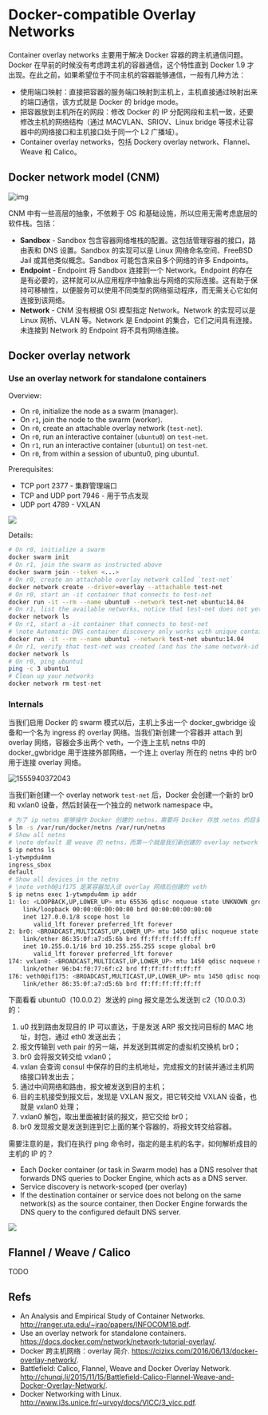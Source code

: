 # Docker-compatible Overlay Networks

Container overlay networks 主要用于解决 Docker 容器的跨主机通信问题。Docker 在早前的时候没有考虑跨主机的容器通信，这个特性直到 Docker 1.9 才出现。在此之前，如果希望位于不同主机的容器能够通信，一般有几种方法：

- 使用端口映射：直接把容器的服务端口映射到主机上，主机直接通过映射出来的端口通信，该方式就是 Docker 的 bridge mode。
- 把容器放到主机所在的网段：修改 Docker 的 IP 分配网段和主机一致，还要修改主机的网络结构（通过 MACVLAN、SRIOV、Linux bridge 等技术让容器中的网络接口和主机接口处于同一个 L2 广播域）。
- Container overlay networks，包括 Dockery overlay network、Flannel、Weave 和 Calico。

## Docker network model (CNM)

![img](assets/cnm-model.jpg)

CNM 中有一些高层的抽象，不依赖于 OS 和基础设施，所以应用无需考虑底层的软件栈。包括：

- **Sandbox** - Sandbox 包含容器网络堆栈的配置。这包括管理容器的接口，路由表和 DNS 设置。Sandbox 的实现可以是 Linux 网络命名空间、FreeBSD Jail 或其他类似概念。Sandbox 可能包含来自多个网络的许多 Endpoints。
- **Endpoint** - Endpoint 将 Sandbox 连接到一个 Network。Endpoint 的存在是有必要的，这样就可以从应用程序中抽象出与网络的实际连接。这有助于保持可移植性，以便服务可以使用不同类型的网络驱动程序，而无需关心它如何连接到该网络。
- **Network** - CNM 没有根据 OSI 模型指定 Network。Network 的实现可以是 Linux 网桥、VLAN 等。Network 是 Endpoint 的集合，它们之间具有连接。未连接到 Network 的 Endpoint 将不具有网络连接。

## Docker overlay network

### Use an overlay network for standalone containers

Overview:

- On `r0`, initialize the node as a swarm (manager).
- On `r1`, join the node to the swarm (worker).
- On `r0`, create an attachable overlay network (`test-net`).
- On `r0`, run an interactive container (`ubuntu0`) on `test-net`.
- On `r1`, run an interactive container (`ubuntu1`) on `test-net`.
- On `r0`, from within a session of ubuntu0, ping ubuntu1.

Prerequisites:

- TCP port 2377 - 集群管理端口
- TCP and UDP port 7946 - 用于节点发现
- UDP port 4789 - VXLAN

![](assets/2019-05-06-21-53-18.png)

Details:

```bash
# On r0, initialize a swarm
docker swarm init
# On r1, join the swarm as instructed above
docker swarm join --token <...>
# On r0, create an attachable overlay network called `test-net`
docker network create --driver=overlay --attachable test-net
# On r0, start an -it container that connects to test-net
docker run -it --rm --name ubuntu0 --network test-net ubuntu:14.04
# On r1, list the available networks, notice that test-net does not yet exist
docker network ls
# On r1, start a -it container that connects to test-net
# \note Automatic DNS container discovery only works with unique container names.
docker run -it --rm --name ubuntu1 --network test-net ubuntu:14.04
# On r1, verify that test-net was created (and has the same network-id as test-net on r0)
docker network ls
# On r0, ping ubuntu1
ping -c 3 ubuntu1
# Clean up your networks
docker network rm test-net
```

### Internals

当我们启用 Docker 的 swarm 模式以后，主机上多出一个 docker_gwbridge 设备和一个名为 ingress 的 overlay 网络。当我们新创建一个容器并 attach 到 overlay 网络，容器会多出两个 veth，一个连上主机 netns 中的 docker_gwbridge 用于连接外部网络，一个连上 overlay 所在的 netns 中的 br0 用于连接 overlay 网络。

![1555940372043](assets/1555940372043.png)

当我们新创建一个 overlay network `test-net` 后，Docker 会创建一个新的 br0 和 vxlan0 设备，然后封装在一个独立的 network namespace 中。

```bash
# 为了 ip netns 能够操作 Docker 创建的 netns，需要将 Docker 存放 netns 的目录链接到 /var/run/netns
$ ln -s /var/run/docker/netns /var/run/netns
# Show all netns
# \note default 是 weave 的 netns，而第一个就是我们新创建的 overlay network 的 netns
$ ip netns ls
1-ytwmpdu4mm
ingress_sbox
default
# Show all devices in the netns
# \note veth0@if175 是某容器加入该 overlay 网络后创建的 veth
$ ip netns exec 1-ytwmpdu4mm ip addr
1: lo: <LOOPBACK,UP,LOWER_UP> mtu 65536 qdisc noqueue state UNKNOWN group default qlen 1
    link/loopback 00:00:00:00:00:00 brd 00:00:00:00:00:00
    inet 127.0.0.1/8 scope host lo
       valid_lft forever preferred_lft forever
2: br0: <BROADCAST,MULTICAST,UP,LOWER_UP> mtu 1450 qdisc noqueue state UP group default 
    link/ether 86:35:0f:a7:d5:6b brd ff:ff:ff:ff:ff:ff
    inet 10.255.0.1/16 brd 10.255.255.255 scope global br0
       valid_lft forever preferred_lft forever
174: vxlan0: <BROADCAST,MULTICAST,UP,LOWER_UP> mtu 1450 qdisc noqueue master br0 state UNKNOWN group default 
    link/ether 96:b4:f0:77:6f:c2 brd ff:ff:ff:ff:ff:ff
176: veth0@if175: <BROADCAST,MULTICAST,UP,LOWER_UP> mtu 1450 qdisc noqueue master br0 state UP group default 
    link/ether 86:35:0f:a7:d5:6b brd ff:ff:ff:ff:ff:ff
```

下面看看 ubuntu0（10.0.0.2）发送的 ping 报文是怎么发送到 c2（10.0.0.3）的：

1. u0 找到路由发现目的 IP 可以直达，于是发送 ARP 报文找问目标的 MAC 地址，封包，通过 eth0 发送出去；
2. 报文传输到 veth pair 的另一端，并发送到其绑定的虚拟机交换机 br0；
3. br0 会将报文转交给 vxlan0；
4. vxlan 会查询 consul 中保存的目的主机地址，完成报文的封装并通过主机网络接口转发出去；
5. 通过中间网络和路由，报文被发送到目的主机；
6. 目的主机接受到报文后，发现是 VXLAN 报文，把它转交给 VXLAN 设备，也就是 vxlan0 处理；
7. vxlan0 解包，取出里面被封装的报文，把它交给 br0；
8. br0 发现报文是发送到连到它上面的某个容器的，将报文转交给容器。

需要注意的是，我们在执行 ping 命令时，指定的是主机的名字，如何解析成目的主机的 IP 的？

- Each Docker container (or task in Swarm mode) has a DNS resolver that forwards DNS queries to Docker Engine, which acts as a DNS server.
- Service discovery is network-scoped (per overlay)
- If the destination container or service does not belong on the same network(s) as the source container, then Docker Engine forwards the DNS query to the configured default DNS server.

![](assets/2019-05-06-21-52-39.png)

## Flannel / Weave / Calico

TODO

## Refs

- An Analysis and Empirical Study of Container Networks. http://ranger.uta.edu/~jrao/papers/INFOCOM18.pdf.
- Use an overlay network for standalone containers. https://docs.docker.com/network/network-tutorial-overlay/.
- Docker 跨主机网络：overlay 简介. https://cizixs.com/2016/06/13/docker-overlay-network/.
- Battlefield: Calico, Flannel, Weave and Docker Overlay Network. http://chunqi.li/2015/11/15/Battlefield-Calico-Flannel-Weave-and-Docker-Overlay-Network/.
- Docker Networking with Linux. http://www.i3s.unice.fr/~urvoy/docs/VICC/3_vicc.pdf.